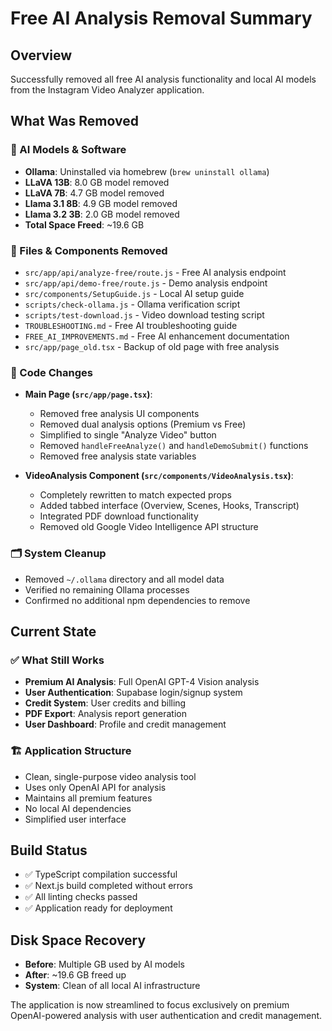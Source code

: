 # Free AI Analysis Removal Summary

## Overview
Successfully removed all free AI analysis functionality and local AI models from the Instagram Video Analyzer application.

## What Was Removed

### 🤖 AI Models & Software
- **Ollama**: Uninstalled via homebrew (`brew uninstall ollama`)
- **LLaVA 13B**: 8.0 GB model removed
- **LLaVA 7B**: 4.7 GB model removed  
- **Llama 3.1 8B**: 4.9 GB model removed
- **Llama 3.2 3B**: 2.0 GB model removed
- **Total Space Freed**: ~19.6 GB

### 📁 Files & Components Removed
- `src/app/api/analyze-free/route.js` - Free AI analysis endpoint
- `src/app/api/demo-free/route.js` - Demo analysis endpoint
- `src/components/SetupGuide.js` - Local AI setup guide
- `scripts/check-ollama.js` - Ollama verification script
- `scripts/test-download.js` - Video download testing script
- `TROUBLESHOOTING.md` - Free AI troubleshooting guide
- `FREE_AI_IMPROVEMENTS.md` - Free AI enhancement documentation
- `src/app/page_old.tsx` - Backup of old page with free analysis

### 🔧 Code Changes
- **Main Page (`src/app/page.tsx`)**:
  - Removed free analysis UI components
  - Removed dual analysis options (Premium vs Free)
  - Simplified to single "Analyze Video" button
  - Removed `handleFreeAnalyze()` and `handleDemoSubmit()` functions
  - Removed free analysis state variables

- **VideoAnalysis Component (`src/components/VideoAnalysis.tsx`)**:
  - Completely rewritten to match expected props
  - Added tabbed interface (Overview, Scenes, Hooks, Transcript)
  - Integrated PDF download functionality
  - Removed old Google Video Intelligence API structure

### 🗂️ System Cleanup
- Removed `~/.ollama` directory and all model data
- Verified no remaining Ollama processes
- Confirmed no additional npm dependencies to remove

## Current State

### ✅ What Still Works
- **Premium AI Analysis**: Full OpenAI GPT-4 Vision analysis
- **User Authentication**: Supabase login/signup system
- **Credit System**: User credits and billing
- **PDF Export**: Analysis report generation
- **User Dashboard**: Profile and credit management

### 🏗️ Application Structure
- Clean, single-purpose video analysis tool
- Uses only OpenAI API for analysis
- Maintains all premium features
- No local AI dependencies
- Simplified user interface

## Build Status
- ✅ TypeScript compilation successful
- ✅ Next.js build completed without errors
- ✅ All linting checks passed
- ✅ Application ready for deployment

## Disk Space Recovery
- **Before**: Multiple GB used by AI models
- **After**: ~19.6 GB freed up
- **System**: Clean of all local AI infrastructure

The application is now streamlined to focus exclusively on premium OpenAI-powered analysis with user authentication and credit management. 